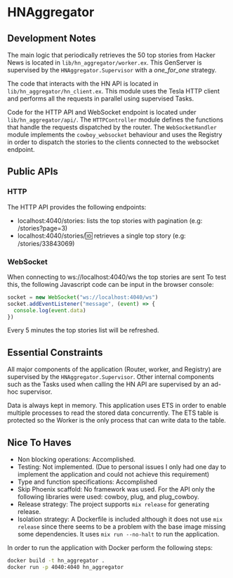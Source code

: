 # HNAggregator

## Development Notes

The main logic that periodically retrieves the 50 top stories from Hacker News
is located in `lib/hn_aggregator/worker.ex`.
This GenServer is supervised by the `HNAggregator.Supervisor` with a
_one_for_one_ strategy.

The code that interacts with the HN API is located in
`lib/hn_aggregator/hn_client.ex`. This module uses the Tesla HTTP client and
performs all the requests in parallel using supervised Tasks.

Code for the HTTP API and WebSocket endpoint is located under `lib/hn_aggregator/api/`.
The `HTTPController` module defines the functions that handle the requests
dispatched by the router.
The `WebSocketHandler` module implements the `cowboy_websocket` behaviour and
uses the Registry in order to dispatch the stories to the clients connected to
the websocket endpoint.

## Public APIs

### HTTP
The HTTP API provides the following endpoints:
- localhost:4040/stories: lists the top stories with pagination (e.g: /stories?page=3)
- localhost:4040/stories/:id: retrieves a single top story (e.g: /stories/33843069)

### WebSocket
When connecting to ws://localhost:4040/ws the top stories are sent
To test this, the following Javascript code can be input in the browser console:
```js
socket = new WebSocket("ws://localhost:4040/ws")
socket.addEventListener("message", (event) => {
  console.log(event.data)
})
```
Every 5 minutes the top stories list will be refreshed.

## Essential Constraints
All major components of the application (Router, worker, and Registry) are supervised
by the `HNAggregator.Supervisor`.
Other internal components such as the Tasks used when calling the HN API are
supervised by an ad-hoc supervisor.

Data is always kept in memory. This application uses ETS in order to enable
multiple processes to read the stored data concurrently.
The ETS table is protected so the Worker is the only process that can write
data to the table.

## Nice To Haves
- Non blocking operations: Accomplished.
- Testing: Not implemented. (Due to personal issues I only had one day to
  implement the application and could not achieve this requirement)
- Type and function specifications: Accomplished
- Skip Phoenix scaffold: No framework was used. For the API only the following
  libraries were used: cowboy, plug, and plug_cowboy.
- Release strategy: The project supports `mix release` for generating release.
- Isolation strategy: A Dockerfile is included although it does not use `mix
  release` since there seems to be a problem with the base image missing some
  dependencies. It uses `mix run --no-halt` to run the application.

In order to run the application with Docker perform the following steps:
```bash
docker build -t hn_aggregator .
docker run -p 4040:4040 hn_aggregator
```
